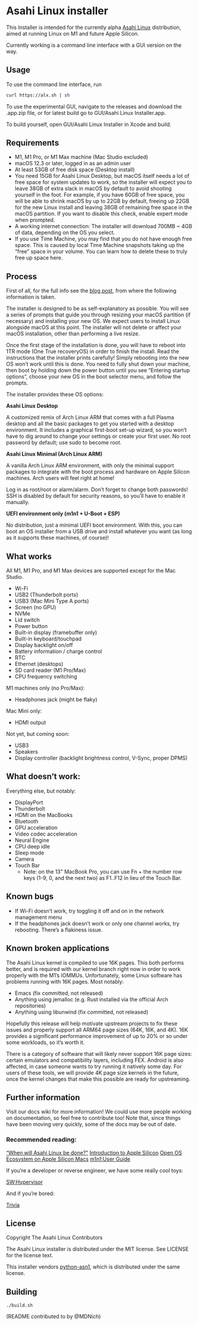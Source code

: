 # Asahi Linux installer

This Installer is intended for the currently alpha [Asahi Linux](https://asahilinux.org) distribution, aimed at running Linux on M1 and future Apple Silicon.

Currently working is a command line interface with a GUI version on the way.

## Usage

To use the command line interface, run
```bash
curl https://alx.sh | sh
```

To use the experimental GUI, navigate to the releases and download the .app.zip file, or for latest build go to GUI/Asahi Linux Installer.app.

To build yourself, open GUI/Asahi Linux Installer in Xcode and build.

## Requirements

- M1, M1 Pro, or M1 Max machine (Mac Studio excluded)
- macOS 12.3 or later, logged in as an admin user
- At least 53GB of free disk space (Desktop install)
- You need 15GB for Asahi Linux Desktop, but macOS itself needs a lot of free space for system updates to work, so the installer will expect you to leave 38GB of extra slack in macOS by default to avoid shooting yourself in the foot. For example, if you have 60GB of free space, you will be able to shrink macOS by up to 22GB by default, freeing up 22GB for the new Linux install and leaving 38GB of remaining free space in the macOS partition. If you want to disable this check, enable expert mode when prompted.
- A working internet connection: The installer will download 700MB ~ 4GB of data, depending on the OS you select.
- If you use Time Machine, you may find that you do not have enough free space. This is caused by local Time Machine snapshots taking up the “free” space in your volume. You can learn how to delete these to truly free up space here.

## Process 

First of all, for the full info see the [blog post](https://asahilinux.org/2022/03/asahi-linux-alpha-release/), from where the following information is taken.

The installer is designed to be as self-explanatory as possible. You will see a series of prompts that guide you through resizing your macOS partition (if necessary) and installing your new OS. We expect users to install Linux alongside macOS at this point. The installer will not delete or affect your macOS installation, other than performing a live resize.

Once the first stage of the installation is done, you will have to reboot into 1TR mode (One True recoveryOS) in order to finish the install. Read the instructions that the installer prints carefully! Simply rebooting into the new OS won’t work until this is done. You need to fully shut down your machine, then boot by holding down the power button until you see “Entering startup options”, choose your new OS in the boot selector menu, and follow the prompts.

The installer provides these OS options:

**Asahi Linux Desktop**

A customized remix of Arch Linux ARM that comes with a full Plasma desktop and all the basic packages to get you started with a desktop environment. It includes a graphical first-boot set-up wizard, so you won’t have to dig around to change your settings or create your first user. No root password by default; use sudo to become root.

**Asahi Linux Minimal (Arch Linux ARM)**

A vanilla Arch Linux ARM environment, with only the minimal support packages to integrate with the boot process and hardware on Apple Silicon machines. Arch users will feel right at home!

Log in as root/root or alarm/alarm. Don’t forget to change both passwords! SSH is disabled by default for security reasons, so you’ll have to enable it manually.

**UEFI environment only (m1n1 + U-Boot + ESP)**

No distribution, just a minimal UEFI boot environment. With this, you can boot an OS installer from a USB drive and install whatever you want (as long as it supports these machines, of course)!


## What works

All M1, M1 Pro, and M1 Max devices are supported except for the Mac Studio.

- Wi-Fi
- USB2 (Thunderbolt ports)
- USB3 (Mac Mini Type A ports)
- Screen (no GPU)
- NVMe
- Lid switch
- Power button
- Built-in display (framebuffer only)
- Built-in keyboard/touchpad
- Display backlight on/off
- Battery information / charge control
- RTC
- Ethernet (desktops)
- SD card reader (M1 Pro/Max)
- CPU frequency switching


M1 machines only (no Pro/Max):

- Headphones jack (might be flaky)

Mac Mini only:

- HDMI output

Not yet, but coming soon:

- USB3
- Speakers
- Display controller (backlight brightness control, V-Sync, proper DPMS)

## What doesn’t work:

Everything else, but notably:

- DisplayPort
- Thunderbolt
- HDMI on the MacBooks
- Bluetooth
- GPU acceleration
- Video codec acceleration
- Neural Engine
- CPU deep idle
- Sleep mode
- Camera
- Touch Bar
  - Note: on the 13" MacBook Pro, you can use Fn + the number row keys (1-9, 0, and the next two) as F1..F12 in lieu of the Touch Bar.

## Known bugs

- If Wi-Fi doesn’t work, try toggling it off and on in the network management menu
- If the headphones jack doesn’t work or only one channel works, try rebooting. There’s a flakiness issue.

## Known broken applications

The Asahi Linux kernel is compiled to use 16K pages. This both performs better, and is required with our kernel branch right now in order to work properly with the M1’s IOMMUs. Unfortunately, some Linux software has problems running with 16K pages. Most notably:

- Emacs (fix committed, not released)
- Anything using jemalloc (e.g. Rust installed via the official Arch repositories)
- Anything using libunwind (fix committed, not released)

Hopefully this release will help motivate upstream projects to fix these issues and properly support all ARM64 page sizes (64K, 16K, and 4K). 16K provides a significant performance improvement of up to 20% or so under some workloads, so it’s worth it.

There is a category of software that will likely never support 16K page sizes: certain emulators and compatibility layers, including FEX. Android is also affected, in case someone wants to try running it natively some day. For users of these tools, we will provide 4K page size kernels in the future, once the kernel changes that make this possible are ready for upstreaming.

## Further information

Visit our docs wiki for more information! We could use more people working on documentation, so feel free to contribute too! Note that, since things have been moving very quickly, some of the docs may be out of date.

### Recommended reading:

[“When will Asahi Linux be done?"](https://github.com/AsahiLinux/docs/wiki/%22When-will-Asahi-Linux-be-done%3F%22)
[Introduction to Apple Silicon](https://github.com/AsahiLinux/docs/wiki/Introduction-to-Apple-Silicon)
[Open OS Ecosystem on Apple Silicon Macs](https://github.com/AsahiLinux/docs/wiki/Open-OS-Ecosystem-on-Apple-Silicon-Macs)
[m1n1:User Guide](https://github.com/AsahiLinux/docs/wiki/m1n1%3AUser-Guide)

If you’re a developer or reverse engineer, we have some really cool toys:

[SW:Hypervisor](https://github.com/AsahiLinux/docs/wiki/SW:Hypervisor)

And if you’re bored:

[Trivia](https://github.com/AsahiLinux/docs/wiki/Trivia)

## License

Copyright The Asahi Linux Contributors

The Asahi Linux installer is distributed under the MIT license. See LICENSE for the license text.

This installer vendors [python-asn1](https://github.com/andrivet/python-asn1), which is distributed under the same license.

## Building

`./build.sh`

(README contributed to by @MDNich)

